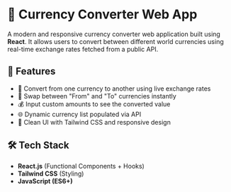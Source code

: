 # 💱 Currency Converter Web App

A modern and responsive currency converter web application built using **React**. It allows users to convert between different world currencies using real-time exchange rates fetched from a public API.

## 🚀 Features

- 🔄 Convert from one currency to another using live exchange rates
- 🔁 Swap between "From" and "To" currencies instantly
- 💰 Input custom amounts to see the converted value
- 🌐 Dynamic currency list populated via API
- 🎨 Clean UI with Tailwind CSS and responsive design

## 🛠️ Tech Stack

- **React.js** (Functional Components + Hooks)
- **Tailwind CSS** (Styling)
- **JavaScript (ES6+)**